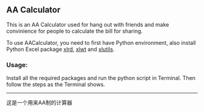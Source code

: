 <h2>AA Calculator</h2>

<p>This is an AA Calculator used for hang out with friends and make convinience for people to calculate the bill for sharing.</p>

<p>To use AACalculator, you need to first have Python environment, also install Python Excel package <a href="https://pypi.python.org/pypi/xlrd">xlrd</a>, <a href="https://pypi.python.org/pypi/xlwt">xlwt</a> and <a href="https://pypi.python.org/pypi/xlutils">xlutils</a>.</p>

<h3>Usage:</h3>

<p>Install all the required packages and run the python script in Terminal. Then follow the steps as the Terminal shows.</p>

<hr />

<p>这是一个用来AA制的计算器</p>
